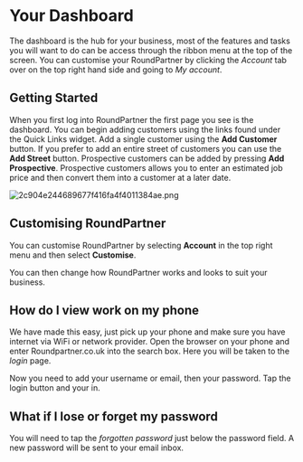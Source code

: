# Your Dashboard
<!-- todo: rewrite content on this page -->
The dashboard is the hub for your business, most of the features and tasks you will want to do can be access through the ribbon menu at the top of the screen. You can customise your RoundPartner by clicking the _Account_ tab over on the top right hand side and going to _My account_.

## Getting Started
When you first log into RoundPartner the first page you see is the dashboard. You can begin adding customers using the links found under the Quick Links widget. Add a single customer using the **Add Customer** button. If you prefer to add an entire street of customers you can use the **Add Street** button. Prospective customers can be added by pressing **Add Prospective**. Prospective customers allows you to enter an estimated job price and then convert them into a customer at a later date.

![2c904e244689677f416fa4f4011384ae.png](https://roundpartner.co.uk/uploads/redactor/pages/2c904e244689677f416fa4f4011384ae.png)

## Customising RoundPartner
You can customise RoundPartner by selecting **Account** in the top right menu and then select **Customise**.

You can then change how RoundPartner works and looks to suit your business.

## How do I view work on my phone  
We have made this easy, just pick up your phone and make sure you have internet via WiFi or network provider. Open the browser on your phone and enter Roundpartner.co.uk into the search box. Here you will be taken to the _login_ page.

Now you need to add your username or email, then your password. Tap the login button and your in. 

## What if I lose or forget my password
You will need to tap the _forgotten password_ just below the password field. A new password will be sent to your email inbox.
